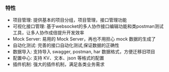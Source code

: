 ### 特性

- 项目管理: 提供基本的项目分组，项目管理，接口管理功能
- 可视化接口管理: 基于websocket的多人协作接口编辑功能和类postman测试工具，让多人协作成倍提升开发效率
- Mock Server: 易用的 Mock Server，再也不用担心 mock 数据的生成了
- 自动化测试: 完善的接口自动化测试,保证数据的正确性
- 数据导入: 支持导入 swagger, postman, har 数据格式，方便迁移旧项目
- 配置中心: 支持 KV、文本、json 等格式的配置
- 插件机制: 强大的插件机制，满足各类业务需求
